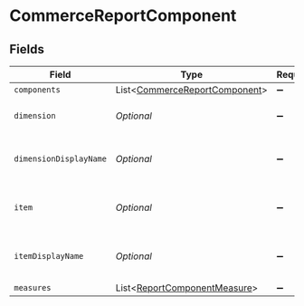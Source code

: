 # CommerceReportComponent


## Fields

| Field                                                                           | Type                                                                            | Required                                                                        | Description                                                                     |
| ------------------------------------------------------------------------------- | ------------------------------------------------------------------------------- | ------------------------------------------------------------------------------- | ------------------------------------------------------------------------------- |
| `components`                                                                    | List<[CommerceReportComponent](../../models/shared/CommerceReportComponent.md)> | :heavy_minus_sign:                                                              | N/A                                                                             |
| `dimension`                                                                     | *Optional<Long>*                                                                | :heavy_minus_sign:                                                              | The component's dimension.                                                      |
| `dimensionDisplayName`                                                          | *Optional<String>*                                                              | :heavy_minus_sign:                                                              | The component's display name.                                                   |
| `item`                                                                          | *Optional<Long>*                                                                | :heavy_minus_sign:                                                              | The component's item number.                                                    |
| `itemDisplayName`                                                               | *Optional<String>*                                                              | :heavy_minus_sign:                                                              | The component's item display name.                                              |
| `measures`                                                                      | List<[ReportComponentMeasure](../../models/shared/ReportComponentMeasure.md)>   | :heavy_minus_sign:                                                              | N/A                                                                             |